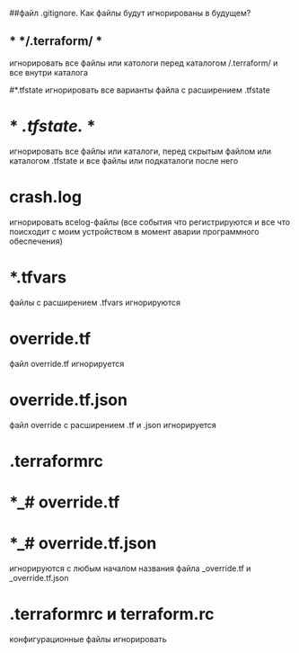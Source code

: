 
##файл .gitignore. Как файлы будут игнорированы в будущем?


## * */.terraform/ *
игнорировать все файлы или катологи перед каталогом /.terraform/ и все внутри каталога

#*.tfstate 
игнорировать все варианты файла с расширением .tfstate

# * *.tfstate.* *
игнорировать все файлы или каталоги, перед скрытым файлом или каталогом .tfstate и все файлы или подкаталоги после него

# crash.log
игнорировать всеlog-файлы (все события что регистрируются и все что поисходит с моим устройством в момент аварии программного обеспечения)

# *.tfvars
файлы c расширением .tfvars игнорируются

# override.tf
файл override.tf игнорируется

# override.tf.json
файл override с расширением .tf и .json игнорируется

# .terraformrc



# *_# override.tf
# *_# override.tf.json
игнорируются с любым началом названия файла _override.tf и _override.tf.json

# .terraformrc и terraform.rc
конфигурационные файлы игнорировать
